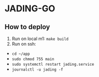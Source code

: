 # JADING-GO

## How to deploy

1. Run on local m1: `make build`
2. Run on ssh:
  - `cd ~/app`
  - `sudo chmod 755 main`
  - `sudo systemctl restart jading.service`
  - `journalctl -u jading -f`
